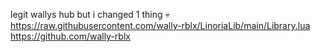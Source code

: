 legit wallys hub but i changed 1 thing 💀
https://raw.githubusercontent.com/wally-rblx/LinoriaLib/main/Library.lua
https://github.com/wally-rblx
